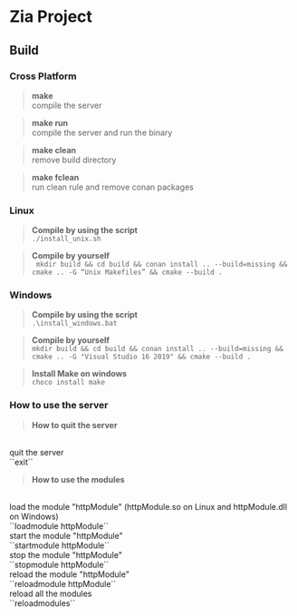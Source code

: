# Zia Project


## Build

### Cross Platform

><b>make</b><br>
compile the server

> <b>make run</b><br>
compile the server and run the binary

><b>make clean</b><br>
remove build directory

><b>make fclean</b><br>
run clean rule and remove conan packages

### Linux

> <b>Compile by using the script</b><br>
``./install_unix.sh``

> <b>Compile by yourself</b><br>
`` mkdir build && cd build && conan install .. --build=missing && cmake .. -G “Unix Makefiles” && cmake --build .``

### Windows

> <b>Compile by using the script</b><br>
``.\install_windows.bat``

> <b>Compile by yourself</b><br>
``mkdir build && cd build && conan install .. --build=missing && cmake .. -G "Visual Studio 16 2019" && cmake --build .``

> <b>Install Make on windows</b><br>
``choco install make``

### How to use the server

><b>How to quit the server</b><br>
<br>
quit the server<br>
``exit``

><b>How to use the modules</b><br>
<br>
load the module "httpModule" (httpModule.so on Linux and httpModule.dll on Windows)<br>
``loadmodule httpModule``<br>
start the module "httpModule"<br>
``startmodule httpModule``<br>
stop the module "httpModule"<br>
``stopmodule httpModule``<br>
reload the module "httpModule"<br>
``reloadmodule httpModule``<br>
reload all the modules<br>
``reloadmodules``